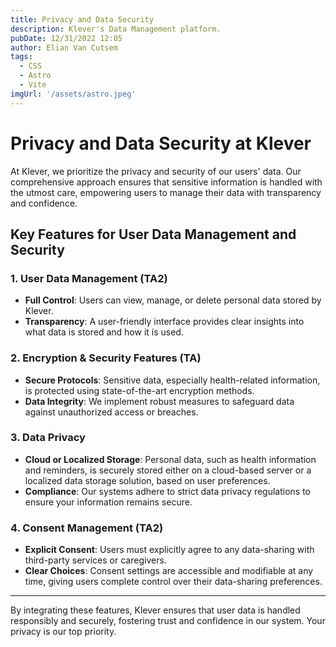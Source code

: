 ```yaml
---
title: Privacy and Data Security
description: Klever's Data Management platform.
pubDate: 12/31/2022 12:05
author: Elian Van Cutsem
tags: 
  - CSS
  - Astro
  - Vite
imgUrl: '/assets/astro.jpeg'
---
```


# Privacy and Data Security at Klever

At Klever, we prioritize the privacy and security of our users' data. Our comprehensive approach ensures that sensitive information is handled with the utmost care, empowering users to manage their data with transparency and confidence.

## Key Features for User Data Management and Security

### 1. **User Data Management (TA2)**
- **Full Control**: Users can view, manage, or delete personal data stored by Klever.  
- **Transparency**: A user-friendly interface provides clear insights into what data is stored and how it is used.

### 2. **Encryption & Security Features (TA)**
- **Secure Protocols**: Sensitive data, especially health-related information, is protected using state-of-the-art encryption methods.  
- **Data Integrity**: We implement robust measures to safeguard data against unauthorized access or breaches.

### 3. **Data Privacy**
- **Cloud or Localized Storage**: Personal data, such as health information and reminders, is securely stored either on a cloud-based server or a localized data storage solution, based on user preferences.  
- **Compliance**: Our systems adhere to strict data privacy regulations to ensure your information remains secure.

### 4. **Consent Management (TA2)**
- **Explicit Consent**: Users must explicitly agree to any data-sharing with third-party services or caregivers.  
- **Clear Choices**: Consent settings are accessible and modifiable at any time, giving users complete control over their data-sharing preferences.

---

By integrating these features, Klever ensures that user data is handled responsibly and securely, fostering trust and confidence in our system. Your privacy is our top priority.
